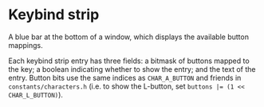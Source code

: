 
# Keybind strip

A blue bar at the bottom of a window, which displays the available button mappings.

Each keybind strip entry has three fields: a bitmask of buttons mapped to the key; a boolean indicating whether to show the entry; and the text of the entry. Button bits use the same indices as `CHAR_A_BUTTON` and friends in `constants/characters.h` (i.e. to show the L-button, set `buttons |= (1 << CHAR_L_BUTTON)`).